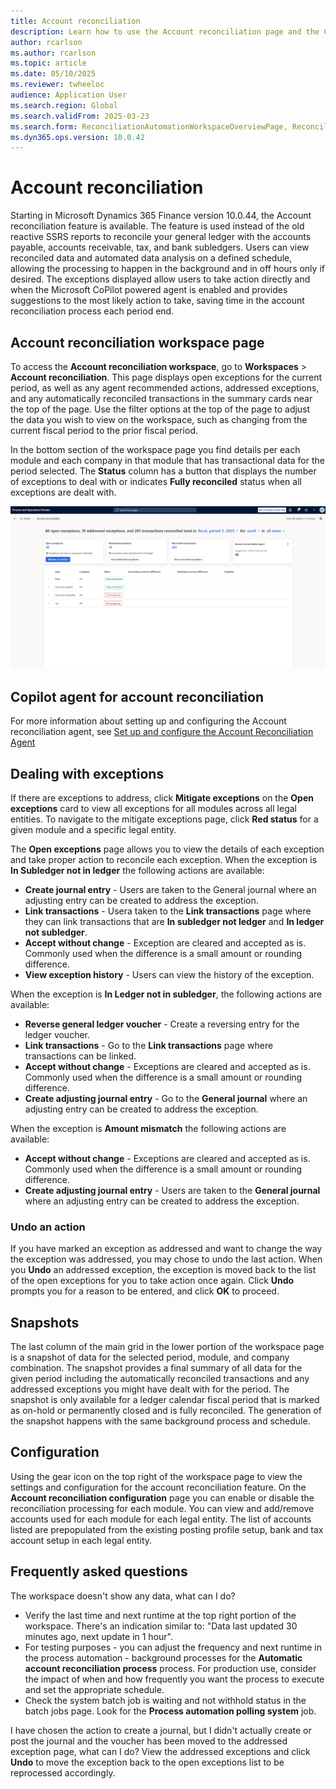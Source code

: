 ```yaml
---
title: Account reconciliation
description: Learn how to use the Account reconciliation page and the Copilot agent that integrates with it.
author: rcarlson
ms.author: rcarlson
ms.topic: article
ms.date: 05/10/2025
ms.reviewer: twheeloc
audience: Application User
ms.search.region: Global
ms.search.validFrom: 2025-03-23
ms.search.form: ReconciliationAutomationWorkspaceOverviewPage, ReconciliationAutomationSnapshot, ReconciliationAutomationWorkspaceExceptionsTaskPage, ReconciliationAutomationWorkspaceReconciledTransactionsPage
ms.dyn365.ops.version: 10.0.42
---
```


# Account reconciliation

Starting in Microsoft Dynamics 365 Finance version 10.0.44, the Account reconciliation feature is available. The feature is used instead of the old reactive SSRS reports to reconcile your general ledger with the accounts payable, accounts receivable, tax, and bank subledgers. Users can view reconciled data and automated data analysis on a defined schedule, allowing the processing to happen in the background and in off hours only if desired. The exceptions displayed allow users to take action directly and when the Microsoft CoPilot powered agent is enabled and provides suggestions to the most likely action to take, saving time in the account reconciliation process each period end. 

## Account reconciliation workspace page

To access the **Account reconciliation workspace**, go to **Workspaces** > **Account reconciliation**. This page displays open exceptions for the current period, as well as any agent recommended actions, addressed exceptions, and any automatically reconciled transactions in the summary cards near the top of the page. Use the filter options at the top of the page to adjust the data you wish to view on the workspace, such as changing from the current fiscal period to the prior fiscal period.  

In the bottom section of the workspace page you find details per each module and each company in that module that has transactional data for the period selected. The **Status** column has a button that displays the number of exceptions to deal with or indicates **Fully reconciled** status when all exceptions are dealt with. 

[![Account Reconciliation workspace](./media/AccountReconciliationWorkspace.png)](./media/AccountReconciliationWorkspace.png)

## Copilot agent for account reconciliation

For more information about setting up and configuring the Account reconciliation agent, see [Set up and configure the Account Reconciliation Agent](acct-rec-agent.md)

## Dealing with exceptions

If there are exceptions to address, click **Mitigate exceptions** on the **Open exceptions** card to view all exceptions for all modules across all legal entities. To navigate to the mitigate exceptions page, click **Red status** for a given module and a specific legal entity. 

The **Open exceptions** page allows you to view the details of each exception and take proper action to reconcile each exception. 
When the exception is **In Subledger not in ledger** the following actions are available:
- **Create journal entry** - Users are taken to the General journal where an adjusting entry can be created to address the exception.
- **Link transactions** - Usera taken to the **Link transactions** page where they can link transactions that are **In subledger not ledger** and **In ledger not subledger**.
- **Accept without change** - Exception are cleared and accepted as is. Commonly used when the difference is a small amount or rounding difference.
- **View exception history** - Users can view the history of the exception.

When the exception is **In Ledger not in subledger**, the following actions are available:
- **Reverse general ledger voucher** - Create a reversing entry for the ledger voucher.
- **Link transactions** - Go to the **Link transactions** page where transactions can be linked. 
- **Accept without change** - Exceptions are cleared and accepted as is. Commonly used when the difference is a small amount or rounding difference.
- **Create adjusting journal entry** - Go to the **General journal** where an adjusting entry can be created to address the exception.

When the exception is **Amount mismatch** the following actions are available:
- **Accept without change** - Exceptions are cleared and accepted as is. Commonly used when the difference is a small amount or rounding difference.
- **Create adjusting journal entry** - Users are taken to the **General journal** where an adjusting entry can be created to address the exception.

 ### Undo an action
 If you have marked an exception as addressed and want to change the way the exception was addressed, you may chose to undo the last action. When you **Undo** an addressed exception, the exception is moved back to the list of the open exceptions for you to take action once again. Click **Undo** prompts you for a reason to be entered, and click **OK** to proceed. 

## Snapshots

The last column of the main grid in the lower portion of the workspace page is a snapshot of data for the selected period, module, and company combination. The snapshot provides a final summary of all data for the given period including the automatically reconciled transactions and any addressed exceptions you might have dealt with for the period. The snapshot is only available for a ledger calendar fiscal period that is marked as on-hold or permanently closed and is fully reconciled. The generation of the snapshot happens with the same background process and schedule. 

## Configuration

Using the gear icon on the top right of the workspace page to view the settings and configuration for the account reconciliation feature. On the **Account reconciliation configuration** page you can enable or disable the reconciliation processing for each module. You can view and add/remove accounts used for each module for each legal entity. The list of accounts listed are prepopulated from the existing posting profile setup, bank and tax account setup in each legal entity. 

## Frequently asked questions

The workspace doesn't show any data, what can I do?
- Verify the last time and next runtime at the top right portion of the workspace. There's an indication similar to: "Data last updated 30 minutes ago, next update in 1 hour".
- For testing purposes - you can adjust the frequency and next runtime in the process automation - background processes for the **Automatic account reconciliation process** process. For production use, consider the impact of when and how frequently you want the process to execute and set the appropriate schedule.  
- Check the system batch job is waiting and not withhold status in the batch jobs page. Look for the **Process automation polling system** job.

I have chosen the action to create a journal, but I didn't actually create or post the journal and the voucher has been moved to the addressed exception page, what can I do? 
View the addressed exceptions and click **Undo** to move the exception back to the open exceptions list to be reprocessed accordingly. 
 
 
